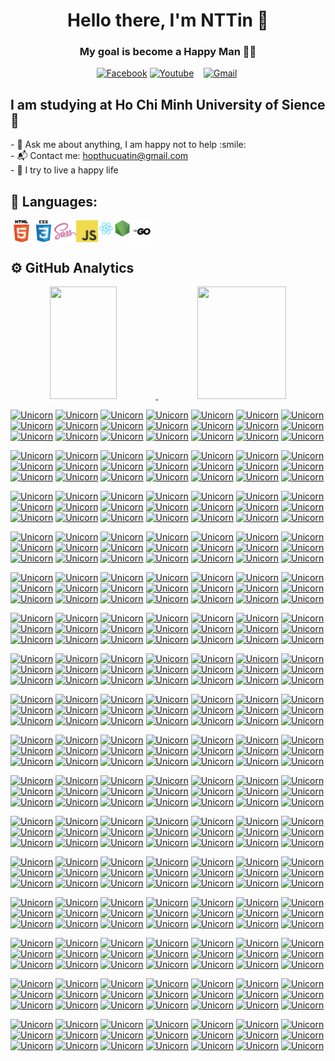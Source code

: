 
<p>
  <h1 align="center">Hello there, I'm NTTin 👋</h1>
</p>

  <h3 align="center">My goal is become a <b>Happy Man 🙋🏻</b></h3>

<p align="center">
  <a href="https://www.facebook.com/npmrunstart/"><img style="height:55px;"  src="https://www.transparentpng.com/thumb/facebook-logo-png/background-facebook-logo-5.png" alt="Facebook" /></a>
    <a href="https://www.youtube.com/channel/UCFFhvsGCSiTFLDLwYQMgTdw"><img style="height:50px;" src="https://www.pngrepo.com/png/13671/512/youtube.png" alt="Youtube"/></a>&nbsp;&nbsp;&nbsp;
  <a href="mailto:hopthucuatin@gmail.com"><img style="height:45px;" src="https://1ty.vn/datafiles/3/2019-12-23/Cach-chen-link-vao-hinh-anh-tren-Gmail.jpg" alt="Gmail"/></a>&nbsp;
</p>


<h2> I am studying at Ho Chi Minh University of Sience 🏫 </h2>
- 💬 Ask me about anything, I am happy not to help :smile: <br>
- 📬 Contact me: <a href='hopthucuatin@gmail.com'>hopthucuatin@gmail.com</a>  <br>
- 🧗 I try to live a happy life

<h2> 🧰 Languages: </h2>

<img align="left" alt="HTML5" width="35px" src="https://raw.githubusercontent.com/github/explore/80688e429a7d4ef2fca1e82350fe8e3517d3494d/topics/html/html.png" />
<img align="left" alt="CSS3" width="35px" src="https://raw.githubusercontent.com/github/explore/80688e429a7d4ef2fca1e82350fe8e3517d3494d/topics/css/css.png" />
<img align="left" alt="Sass" width="35px" src="https://raw.githubusercontent.com/github/explore/80688e429a7d4ef2fca1e82350fe8e3517d3494d/topics/sass/sass.png" />
<img align="left" alt="JavaScript" width="35px" src="https://raw.githubusercontent.com/github/explore/80688e429a7d4ef2fca1e82350fe8e3517d3494d/topics/javascript/javascript.png" />
<img align="left" alt="React" width="26px" src="https://raw.githubusercontent.com/github/explore/80688e429a7d4ef2fca1e82350fe8e3517d3494d/topics/react/react.png" />
<img align="left" alt="Node.js" width="26px" src="https://raw.githubusercontent.com/github/explore/80688e429a7d4ef2fca1e82350fe8e3517d3494d/topics/nodejs/nodejs.png" />
<img align="left" alt="Go" width="35px" src="https://raw.githubusercontent.com/github/explore/80688e429a7d4ef2fca1e82350fe8e3517d3494d/topics/go/go.png" />
<br>
<br>

<h2> ⚙️ GitHub Analytics </h2>

<p align="center">
<a href="https://github.com/tinplayscode">
  <img width="46%" height="180em" src="https://github-readme-stats-eight-theta.vercel.app/api?username=tinplayscode&show_icons=true&theme=vue-dark&include_all_commits=true&count_private=true" />
  <img width="53%" height="180em" src="https://github-readme-stats-eight-theta.vercel.app/api/top-langs/?username=tinplayscode&layout=compact&exclude_lang=java+r&theme=vue-dark" />
</a>
</p>

  
  [![Unicorn](https://ucarecdn.com/5f069a00-9290-4e2c-b7e3-51f6be3efe3e/510826.gif)](https://fb.com/npmrunstart)
  [![Unicorn](https://ucarecdn.com/5f069a00-9290-4e2c-b7e3-51f6be3efe3e/510826.gif)](https://fb.com/npmrunstart)
  [![Unicorn](https://ucarecdn.com/5f069a00-9290-4e2c-b7e3-51f6be3efe3e/510826.gif)](https://fb.com/npmrunstart)
  [![Unicorn](https://ucarecdn.com/5f069a00-9290-4e2c-b7e3-51f6be3efe3e/510826.gif)](https://fb.com/npmrunstart)
  [![Unicorn](https://ucarecdn.com/5f069a00-9290-4e2c-b7e3-51f6be3efe3e/510826.gif)](https://fb.com/npmrunstart)
  [![Unicorn](https://ucarecdn.com/5f069a00-9290-4e2c-b7e3-51f6be3efe3e/510826.gif)](https://fb.com/npmrunstart)
  [![Unicorn](https://ucarecdn.com/5f069a00-9290-4e2c-b7e3-51f6be3efe3e/510826.gif)](https://fb.com/npmrunstart)
  [![Unicorn](https://ucarecdn.com/5f069a00-9290-4e2c-b7e3-51f6be3efe3e/510826.gif)](https://fb.com/npmrunstart)
  [![Unicorn](https://ucarecdn.com/5f069a00-9290-4e2c-b7e3-51f6be3efe3e/510826.gif)](https://fb.com/npmrunstart)
  [![Unicorn](https://ucarecdn.com/5f069a00-9290-4e2c-b7e3-51f6be3efe3e/510826.gif)](https://fb.com/npmrunstart)
  [![Unicorn](https://ucarecdn.com/5f069a00-9290-4e2c-b7e3-51f6be3efe3e/510826.gif)](https://fb.com/npmrunstart)
  [![Unicorn](https://ucarecdn.com/5f069a00-9290-4e2c-b7e3-51f6be3efe3e/510826.gif)](https://fb.com/npmrunstart)
  [![Unicorn](https://ucarecdn.com/5f069a00-9290-4e2c-b7e3-51f6be3efe3e/510826.gif)](https://fb.com/npmrunstart)
  [![Unicorn](https://ucarecdn.com/5f069a00-9290-4e2c-b7e3-51f6be3efe3e/510826.gif)](https://fb.com/npmrunstart)
  [![Unicorn](https://ucarecdn.com/5f069a00-9290-4e2c-b7e3-51f6be3efe3e/510826.gif)](https://fb.com/npmrunstart)
  [![Unicorn](https://ucarecdn.com/5f069a00-9290-4e2c-b7e3-51f6be3efe3e/510826.gif)](https://fb.com/npmrunstart)
  [![Unicorn](https://ucarecdn.com/5f069a00-9290-4e2c-b7e3-51f6be3efe3e/510826.gif)](https://fb.com/npmrunstart)
  [![Unicorn](https://ucarecdn.com/5f069a00-9290-4e2c-b7e3-51f6be3efe3e/510826.gif)](https://fb.com/npmrunstart)
  [![Unicorn](https://ucarecdn.com/5f069a00-9290-4e2c-b7e3-51f6be3efe3e/510826.gif)](https://fb.com/npmrunstart)
  [![Unicorn](https://ucarecdn.com/5f069a00-9290-4e2c-b7e3-51f6be3efe3e/510826.gif)](https://fb.com/npmrunstart)
  [![Unicorn](https://ucarecdn.com/5f069a00-9290-4e2c-b7e3-51f6be3efe3e/510826.gif)](https://fb.com/npmrunstart)
 
  [![Unicorn](https://ucarecdn.com/5f069a00-9290-4e2c-b7e3-51f6be3efe3e/510826.gif)](https://fb.com/npmrunstart)
  [![Unicorn](https://ucarecdn.com/5f069a00-9290-4e2c-b7e3-51f6be3efe3e/510826.gif)](https://fb.com/npmrunstart)
  [![Unicorn](https://ucarecdn.com/5f069a00-9290-4e2c-b7e3-51f6be3efe3e/510826.gif)](https://fb.com/npmrunstart)
  [![Unicorn](https://ucarecdn.com/5f069a00-9290-4e2c-b7e3-51f6be3efe3e/510826.gif)](https://fb.com/npmrunstart)
  [![Unicorn](https://ucarecdn.com/5f069a00-9290-4e2c-b7e3-51f6be3efe3e/510826.gif)](https://fb.com/npmrunstart)
  [![Unicorn](https://ucarecdn.com/5f069a00-9290-4e2c-b7e3-51f6be3efe3e/510826.gif)](https://fb.com/npmrunstart)
  [![Unicorn](https://ucarecdn.com/5f069a00-9290-4e2c-b7e3-51f6be3efe3e/510826.gif)](https://fb.com/npmrunstart)
  [![Unicorn](https://ucarecdn.com/5f069a00-9290-4e2c-b7e3-51f6be3efe3e/510826.gif)](https://fb.com/npmrunstart)
  [![Unicorn](https://ucarecdn.com/5f069a00-9290-4e2c-b7e3-51f6be3efe3e/510826.gif)](https://fb.com/npmrunstart)
  [![Unicorn](https://ucarecdn.com/5f069a00-9290-4e2c-b7e3-51f6be3efe3e/510826.gif)](https://fb.com/npmrunstart)
  [![Unicorn](https://ucarecdn.com/5f069a00-9290-4e2c-b7e3-51f6be3efe3e/510826.gif)](https://fb.com/npmrunstart)
  [![Unicorn](https://ucarecdn.com/5f069a00-9290-4e2c-b7e3-51f6be3efe3e/510826.gif)](https://fb.com/npmrunstart)
  [![Unicorn](https://ucarecdn.com/5f069a00-9290-4e2c-b7e3-51f6be3efe3e/510826.gif)](https://fb.com/npmrunstart)
  [![Unicorn](https://ucarecdn.com/5f069a00-9290-4e2c-b7e3-51f6be3efe3e/510826.gif)](https://fb.com/npmrunstart)
  [![Unicorn](https://ucarecdn.com/5f069a00-9290-4e2c-b7e3-51f6be3efe3e/510826.gif)](https://fb.com/npmrunstart)
  [![Unicorn](https://ucarecdn.com/5f069a00-9290-4e2c-b7e3-51f6be3efe3e/510826.gif)](https://fb.com/npmrunstart)
  [![Unicorn](https://ucarecdn.com/5f069a00-9290-4e2c-b7e3-51f6be3efe3e/510826.gif)](https://fb.com/npmrunstart)
  [![Unicorn](https://ucarecdn.com/5f069a00-9290-4e2c-b7e3-51f6be3efe3e/510826.gif)](https://fb.com/npmrunstart)
  [![Unicorn](https://ucarecdn.com/5f069a00-9290-4e2c-b7e3-51f6be3efe3e/510826.gif)](https://fb.com/npmrunstart)
  [![Unicorn](https://ucarecdn.com/5f069a00-9290-4e2c-b7e3-51f6be3efe3e/510826.gif)](https://fb.com/npmrunstart)
  [![Unicorn](https://ucarecdn.com/5f069a00-9290-4e2c-b7e3-51f6be3efe3e/510826.gif)](https://fb.com/npmrunstart)
    
  [![Unicorn](https://ucarecdn.com/5f069a00-9290-4e2c-b7e3-51f6be3efe3e/510826.gif)](https://fb.com/npmrunstart)
  [![Unicorn](https://ucarecdn.com/5f069a00-9290-4e2c-b7e3-51f6be3efe3e/510826.gif)](https://fb.com/npmrunstart)
  [![Unicorn](https://ucarecdn.com/5f069a00-9290-4e2c-b7e3-51f6be3efe3e/510826.gif)](https://fb.com/npmrunstart)
  [![Unicorn](https://ucarecdn.com/5f069a00-9290-4e2c-b7e3-51f6be3efe3e/510826.gif)](https://fb.com/npmrunstart)
  [![Unicorn](https://ucarecdn.com/5f069a00-9290-4e2c-b7e3-51f6be3efe3e/510826.gif)](https://fb.com/npmrunstart)
  [![Unicorn](https://ucarecdn.com/5f069a00-9290-4e2c-b7e3-51f6be3efe3e/510826.gif)](https://fb.com/npmrunstart)
  [![Unicorn](https://ucarecdn.com/5f069a00-9290-4e2c-b7e3-51f6be3efe3e/510826.gif)](https://fb.com/npmrunstart)
  [![Unicorn](https://ucarecdn.com/5f069a00-9290-4e2c-b7e3-51f6be3efe3e/510826.gif)](https://fb.com/npmrunstart)
  [![Unicorn](https://ucarecdn.com/5f069a00-9290-4e2c-b7e3-51f6be3efe3e/510826.gif)](https://fb.com/npmrunstart)
  [![Unicorn](https://ucarecdn.com/5f069a00-9290-4e2c-b7e3-51f6be3efe3e/510826.gif)](https://fb.com/npmrunstart)
  [![Unicorn](https://ucarecdn.com/5f069a00-9290-4e2c-b7e3-51f6be3efe3e/510826.gif)](https://fb.com/npmrunstart)
  [![Unicorn](https://ucarecdn.com/5f069a00-9290-4e2c-b7e3-51f6be3efe3e/510826.gif)](https://fb.com/npmrunstart)
  [![Unicorn](https://ucarecdn.com/5f069a00-9290-4e2c-b7e3-51f6be3efe3e/510826.gif)](https://fb.com/npmrunstart)
  [![Unicorn](https://ucarecdn.com/5f069a00-9290-4e2c-b7e3-51f6be3efe3e/510826.gif)](https://fb.com/npmrunstart)
  [![Unicorn](https://ucarecdn.com/5f069a00-9290-4e2c-b7e3-51f6be3efe3e/510826.gif)](https://fb.com/npmrunstart)
  [![Unicorn](https://ucarecdn.com/5f069a00-9290-4e2c-b7e3-51f6be3efe3e/510826.gif)](https://fb.com/npmrunstart)
  [![Unicorn](https://ucarecdn.com/5f069a00-9290-4e2c-b7e3-51f6be3efe3e/510826.gif)](https://fb.com/npmrunstart)
  [![Unicorn](https://ucarecdn.com/5f069a00-9290-4e2c-b7e3-51f6be3efe3e/510826.gif)](https://fb.com/npmrunstart)
  [![Unicorn](https://ucarecdn.com/5f069a00-9290-4e2c-b7e3-51f6be3efe3e/510826.gif)](https://fb.com/npmrunstart)
  [![Unicorn](https://ucarecdn.com/5f069a00-9290-4e2c-b7e3-51f6be3efe3e/510826.gif)](https://fb.com/npmrunstart)
  [![Unicorn](https://ucarecdn.com/5f069a00-9290-4e2c-b7e3-51f6be3efe3e/510826.gif)](https://fb.com/npmrunstart)
    
  [![Unicorn](https://ucarecdn.com/5f069a00-9290-4e2c-b7e3-51f6be3efe3e/510826.gif)](https://fb.com/npmrunstart)
  [![Unicorn](https://ucarecdn.com/5f069a00-9290-4e2c-b7e3-51f6be3efe3e/510826.gif)](https://fb.com/npmrunstart)
  [![Unicorn](https://ucarecdn.com/5f069a00-9290-4e2c-b7e3-51f6be3efe3e/510826.gif)](https://fb.com/npmrunstart)
  [![Unicorn](https://ucarecdn.com/5f069a00-9290-4e2c-b7e3-51f6be3efe3e/510826.gif)](https://fb.com/npmrunstart)
  [![Unicorn](https://ucarecdn.com/5f069a00-9290-4e2c-b7e3-51f6be3efe3e/510826.gif)](https://fb.com/npmrunstart)
  [![Unicorn](https://ucarecdn.com/5f069a00-9290-4e2c-b7e3-51f6be3efe3e/510826.gif)](https://fb.com/npmrunstart)
  [![Unicorn](https://ucarecdn.com/5f069a00-9290-4e2c-b7e3-51f6be3efe3e/510826.gif)](https://fb.com/npmrunstart)
  [![Unicorn](https://ucarecdn.com/5f069a00-9290-4e2c-b7e3-51f6be3efe3e/510826.gif)](https://fb.com/npmrunstart)
  [![Unicorn](https://ucarecdn.com/5f069a00-9290-4e2c-b7e3-51f6be3efe3e/510826.gif)](https://fb.com/npmrunstart)
  [![Unicorn](https://ucarecdn.com/5f069a00-9290-4e2c-b7e3-51f6be3efe3e/510826.gif)](https://fb.com/npmrunstart)
  [![Unicorn](https://ucarecdn.com/5f069a00-9290-4e2c-b7e3-51f6be3efe3e/510826.gif)](https://fb.com/npmrunstart)
  [![Unicorn](https://ucarecdn.com/5f069a00-9290-4e2c-b7e3-51f6be3efe3e/510826.gif)](https://fb.com/npmrunstart)
  [![Unicorn](https://ucarecdn.com/5f069a00-9290-4e2c-b7e3-51f6be3efe3e/510826.gif)](https://fb.com/npmrunstart)
  [![Unicorn](https://ucarecdn.com/5f069a00-9290-4e2c-b7e3-51f6be3efe3e/510826.gif)](https://fb.com/npmrunstart)
  [![Unicorn](https://ucarecdn.com/5f069a00-9290-4e2c-b7e3-51f6be3efe3e/510826.gif)](https://fb.com/npmrunstart)
  [![Unicorn](https://ucarecdn.com/5f069a00-9290-4e2c-b7e3-51f6be3efe3e/510826.gif)](https://fb.com/npmrunstart)
  [![Unicorn](https://ucarecdn.com/5f069a00-9290-4e2c-b7e3-51f6be3efe3e/510826.gif)](https://fb.com/npmrunstart)
  [![Unicorn](https://ucarecdn.com/5f069a00-9290-4e2c-b7e3-51f6be3efe3e/510826.gif)](https://fb.com/npmrunstart)
  [![Unicorn](https://ucarecdn.com/5f069a00-9290-4e2c-b7e3-51f6be3efe3e/510826.gif)](https://fb.com/npmrunstart)
  [![Unicorn](https://ucarecdn.com/5f069a00-9290-4e2c-b7e3-51f6be3efe3e/510826.gif)](https://fb.com/npmrunstart)
  [![Unicorn](https://ucarecdn.com/5f069a00-9290-4e2c-b7e3-51f6be3efe3e/510826.gif)](https://fb.com/npmrunstart)
    
  [![Unicorn](https://ucarecdn.com/5f069a00-9290-4e2c-b7e3-51f6be3efe3e/510826.gif)](https://fb.com/npmrunstart)
  [![Unicorn](https://ucarecdn.com/5f069a00-9290-4e2c-b7e3-51f6be3efe3e/510826.gif)](https://fb.com/npmrunstart)
  [![Unicorn](https://ucarecdn.com/5f069a00-9290-4e2c-b7e3-51f6be3efe3e/510826.gif)](https://fb.com/npmrunstart)
  [![Unicorn](https://ucarecdn.com/5f069a00-9290-4e2c-b7e3-51f6be3efe3e/510826.gif)](https://fb.com/npmrunstart)
  [![Unicorn](https://ucarecdn.com/5f069a00-9290-4e2c-b7e3-51f6be3efe3e/510826.gif)](https://fb.com/npmrunstart)
  [![Unicorn](https://ucarecdn.com/5f069a00-9290-4e2c-b7e3-51f6be3efe3e/510826.gif)](https://fb.com/npmrunstart)
  [![Unicorn](https://ucarecdn.com/5f069a00-9290-4e2c-b7e3-51f6be3efe3e/510826.gif)](https://fb.com/npmrunstart)
  [![Unicorn](https://ucarecdn.com/5f069a00-9290-4e2c-b7e3-51f6be3efe3e/510826.gif)](https://fb.com/npmrunstart)
  [![Unicorn](https://ucarecdn.com/5f069a00-9290-4e2c-b7e3-51f6be3efe3e/510826.gif)](https://fb.com/npmrunstart)
  [![Unicorn](https://ucarecdn.com/5f069a00-9290-4e2c-b7e3-51f6be3efe3e/510826.gif)](https://fb.com/npmrunstart)
  [![Unicorn](https://ucarecdn.com/5f069a00-9290-4e2c-b7e3-51f6be3efe3e/510826.gif)](https://fb.com/npmrunstart)
  [![Unicorn](https://ucarecdn.com/5f069a00-9290-4e2c-b7e3-51f6be3efe3e/510826.gif)](https://fb.com/npmrunstart)
  [![Unicorn](https://ucarecdn.com/5f069a00-9290-4e2c-b7e3-51f6be3efe3e/510826.gif)](https://fb.com/npmrunstart)
  [![Unicorn](https://ucarecdn.com/5f069a00-9290-4e2c-b7e3-51f6be3efe3e/510826.gif)](https://fb.com/npmrunstart)
  [![Unicorn](https://ucarecdn.com/5f069a00-9290-4e2c-b7e3-51f6be3efe3e/510826.gif)](https://fb.com/npmrunstart)
  [![Unicorn](https://ucarecdn.com/5f069a00-9290-4e2c-b7e3-51f6be3efe3e/510826.gif)](https://fb.com/npmrunstart)
  [![Unicorn](https://ucarecdn.com/5f069a00-9290-4e2c-b7e3-51f6be3efe3e/510826.gif)](https://fb.com/npmrunstart)
  [![Unicorn](https://ucarecdn.com/5f069a00-9290-4e2c-b7e3-51f6be3efe3e/510826.gif)](https://fb.com/npmrunstart)
  [![Unicorn](https://ucarecdn.com/5f069a00-9290-4e2c-b7e3-51f6be3efe3e/510826.gif)](https://fb.com/npmrunstart)
  [![Unicorn](https://ucarecdn.com/5f069a00-9290-4e2c-b7e3-51f6be3efe3e/510826.gif)](https://fb.com/npmrunstart)
  [![Unicorn](https://ucarecdn.com/5f069a00-9290-4e2c-b7e3-51f6be3efe3e/510826.gif)](https://fb.com/npmrunstart)
 
  [![Unicorn](https://ucarecdn.com/5f069a00-9290-4e2c-b7e3-51f6be3efe3e/510826.gif)](https://fb.com/npmrunstart)
  [![Unicorn](https://ucarecdn.com/5f069a00-9290-4e2c-b7e3-51f6be3efe3e/510826.gif)](https://fb.com/npmrunstart)
  [![Unicorn](https://ucarecdn.com/5f069a00-9290-4e2c-b7e3-51f6be3efe3e/510826.gif)](https://fb.com/npmrunstart)
  [![Unicorn](https://ucarecdn.com/5f069a00-9290-4e2c-b7e3-51f6be3efe3e/510826.gif)](https://fb.com/npmrunstart)
  [![Unicorn](https://ucarecdn.com/5f069a00-9290-4e2c-b7e3-51f6be3efe3e/510826.gif)](https://fb.com/npmrunstart)
  [![Unicorn](https://ucarecdn.com/5f069a00-9290-4e2c-b7e3-51f6be3efe3e/510826.gif)](https://fb.com/npmrunstart)
  [![Unicorn](https://ucarecdn.com/5f069a00-9290-4e2c-b7e3-51f6be3efe3e/510826.gif)](https://fb.com/npmrunstart)
  [![Unicorn](https://ucarecdn.com/5f069a00-9290-4e2c-b7e3-51f6be3efe3e/510826.gif)](https://fb.com/npmrunstart)
  [![Unicorn](https://ucarecdn.com/5f069a00-9290-4e2c-b7e3-51f6be3efe3e/510826.gif)](https://fb.com/npmrunstart)
  [![Unicorn](https://ucarecdn.com/5f069a00-9290-4e2c-b7e3-51f6be3efe3e/510826.gif)](https://fb.com/npmrunstart)
  [![Unicorn](https://ucarecdn.com/5f069a00-9290-4e2c-b7e3-51f6be3efe3e/510826.gif)](https://fb.com/npmrunstart)
  [![Unicorn](https://ucarecdn.com/5f069a00-9290-4e2c-b7e3-51f6be3efe3e/510826.gif)](https://fb.com/npmrunstart)
  [![Unicorn](https://ucarecdn.com/5f069a00-9290-4e2c-b7e3-51f6be3efe3e/510826.gif)](https://fb.com/npmrunstart)
  [![Unicorn](https://ucarecdn.com/5f069a00-9290-4e2c-b7e3-51f6be3efe3e/510826.gif)](https://fb.com/npmrunstart)
  [![Unicorn](https://ucarecdn.com/5f069a00-9290-4e2c-b7e3-51f6be3efe3e/510826.gif)](https://fb.com/npmrunstart)
  [![Unicorn](https://ucarecdn.com/5f069a00-9290-4e2c-b7e3-51f6be3efe3e/510826.gif)](https://fb.com/npmrunstart)
  [![Unicorn](https://ucarecdn.com/5f069a00-9290-4e2c-b7e3-51f6be3efe3e/510826.gif)](https://fb.com/npmrunstart)
  [![Unicorn](https://ucarecdn.com/5f069a00-9290-4e2c-b7e3-51f6be3efe3e/510826.gif)](https://fb.com/npmrunstart)
  [![Unicorn](https://ucarecdn.com/5f069a00-9290-4e2c-b7e3-51f6be3efe3e/510826.gif)](https://fb.com/npmrunstart)
  [![Unicorn](https://ucarecdn.com/5f069a00-9290-4e2c-b7e3-51f6be3efe3e/510826.gif)](https://fb.com/npmrunstart)
  [![Unicorn](https://ucarecdn.com/5f069a00-9290-4e2c-b7e3-51f6be3efe3e/510826.gif)](https://fb.com/npmrunstart)
    
  [![Unicorn](https://ucarecdn.com/5f069a00-9290-4e2c-b7e3-51f6be3efe3e/510826.gif)](https://fb.com/npmrunstart)
  [![Unicorn](https://ucarecdn.com/5f069a00-9290-4e2c-b7e3-51f6be3efe3e/510826.gif)](https://fb.com/npmrunstart)
  [![Unicorn](https://ucarecdn.com/5f069a00-9290-4e2c-b7e3-51f6be3efe3e/510826.gif)](https://fb.com/npmrunstart)
  [![Unicorn](https://ucarecdn.com/5f069a00-9290-4e2c-b7e3-51f6be3efe3e/510826.gif)](https://fb.com/npmrunstart)
  [![Unicorn](https://ucarecdn.com/5f069a00-9290-4e2c-b7e3-51f6be3efe3e/510826.gif)](https://fb.com/npmrunstart)
  [![Unicorn](https://ucarecdn.com/5f069a00-9290-4e2c-b7e3-51f6be3efe3e/510826.gif)](https://fb.com/npmrunstart)
  [![Unicorn](https://ucarecdn.com/5f069a00-9290-4e2c-b7e3-51f6be3efe3e/510826.gif)](https://fb.com/npmrunstart)
  [![Unicorn](https://ucarecdn.com/5f069a00-9290-4e2c-b7e3-51f6be3efe3e/510826.gif)](https://fb.com/npmrunstart)
  [![Unicorn](https://ucarecdn.com/5f069a00-9290-4e2c-b7e3-51f6be3efe3e/510826.gif)](https://fb.com/npmrunstart)
  [![Unicorn](https://ucarecdn.com/5f069a00-9290-4e2c-b7e3-51f6be3efe3e/510826.gif)](https://fb.com/npmrunstart)
  [![Unicorn](https://ucarecdn.com/5f069a00-9290-4e2c-b7e3-51f6be3efe3e/510826.gif)](https://fb.com/npmrunstart)
  [![Unicorn](https://ucarecdn.com/5f069a00-9290-4e2c-b7e3-51f6be3efe3e/510826.gif)](https://fb.com/npmrunstart)
  [![Unicorn](https://ucarecdn.com/5f069a00-9290-4e2c-b7e3-51f6be3efe3e/510826.gif)](https://fb.com/npmrunstart)
  [![Unicorn](https://ucarecdn.com/5f069a00-9290-4e2c-b7e3-51f6be3efe3e/510826.gif)](https://fb.com/npmrunstart)
  [![Unicorn](https://ucarecdn.com/5f069a00-9290-4e2c-b7e3-51f6be3efe3e/510826.gif)](https://fb.com/npmrunstart)
  [![Unicorn](https://ucarecdn.com/5f069a00-9290-4e2c-b7e3-51f6be3efe3e/510826.gif)](https://fb.com/npmrunstart)
  [![Unicorn](https://ucarecdn.com/5f069a00-9290-4e2c-b7e3-51f6be3efe3e/510826.gif)](https://fb.com/npmrunstart)
  [![Unicorn](https://ucarecdn.com/5f069a00-9290-4e2c-b7e3-51f6be3efe3e/510826.gif)](https://fb.com/npmrunstart)
  [![Unicorn](https://ucarecdn.com/5f069a00-9290-4e2c-b7e3-51f6be3efe3e/510826.gif)](https://fb.com/npmrunstart)
  [![Unicorn](https://ucarecdn.com/5f069a00-9290-4e2c-b7e3-51f6be3efe3e/510826.gif)](https://fb.com/npmrunstart)
  [![Unicorn](https://ucarecdn.com/5f069a00-9290-4e2c-b7e3-51f6be3efe3e/510826.gif)](https://fb.com/npmrunstart)
    
  [![Unicorn](https://ucarecdn.com/5f069a00-9290-4e2c-b7e3-51f6be3efe3e/510826.gif)](https://fb.com/npmrunstart)
  [![Unicorn](https://ucarecdn.com/5f069a00-9290-4e2c-b7e3-51f6be3efe3e/510826.gif)](https://fb.com/npmrunstart)
  [![Unicorn](https://ucarecdn.com/5f069a00-9290-4e2c-b7e3-51f6be3efe3e/510826.gif)](https://fb.com/npmrunstart)
  [![Unicorn](https://ucarecdn.com/5f069a00-9290-4e2c-b7e3-51f6be3efe3e/510826.gif)](https://fb.com/npmrunstart)
  [![Unicorn](https://ucarecdn.com/5f069a00-9290-4e2c-b7e3-51f6be3efe3e/510826.gif)](https://fb.com/npmrunstart)
  [![Unicorn](https://ucarecdn.com/5f069a00-9290-4e2c-b7e3-51f6be3efe3e/510826.gif)](https://fb.com/npmrunstart)
  [![Unicorn](https://ucarecdn.com/5f069a00-9290-4e2c-b7e3-51f6be3efe3e/510826.gif)](https://fb.com/npmrunstart)
  [![Unicorn](https://ucarecdn.com/5f069a00-9290-4e2c-b7e3-51f6be3efe3e/510826.gif)](https://fb.com/npmrunstart)
  [![Unicorn](https://ucarecdn.com/5f069a00-9290-4e2c-b7e3-51f6be3efe3e/510826.gif)](https://fb.com/npmrunstart)
  [![Unicorn](https://ucarecdn.com/5f069a00-9290-4e2c-b7e3-51f6be3efe3e/510826.gif)](https://fb.com/npmrunstart)
  [![Unicorn](https://ucarecdn.com/5f069a00-9290-4e2c-b7e3-51f6be3efe3e/510826.gif)](https://fb.com/npmrunstart)
  [![Unicorn](https://ucarecdn.com/5f069a00-9290-4e2c-b7e3-51f6be3efe3e/510826.gif)](https://fb.com/npmrunstart)
  [![Unicorn](https://ucarecdn.com/5f069a00-9290-4e2c-b7e3-51f6be3efe3e/510826.gif)](https://fb.com/npmrunstart)
  [![Unicorn](https://ucarecdn.com/5f069a00-9290-4e2c-b7e3-51f6be3efe3e/510826.gif)](https://fb.com/npmrunstart)
  [![Unicorn](https://ucarecdn.com/5f069a00-9290-4e2c-b7e3-51f6be3efe3e/510826.gif)](https://fb.com/npmrunstart)
  [![Unicorn](https://ucarecdn.com/5f069a00-9290-4e2c-b7e3-51f6be3efe3e/510826.gif)](https://fb.com/npmrunstart)
  [![Unicorn](https://ucarecdn.com/5f069a00-9290-4e2c-b7e3-51f6be3efe3e/510826.gif)](https://fb.com/npmrunstart)
  [![Unicorn](https://ucarecdn.com/5f069a00-9290-4e2c-b7e3-51f6be3efe3e/510826.gif)](https://fb.com/npmrunstart)
  [![Unicorn](https://ucarecdn.com/5f069a00-9290-4e2c-b7e3-51f6be3efe3e/510826.gif)](https://fb.com/npmrunstart)
  [![Unicorn](https://ucarecdn.com/5f069a00-9290-4e2c-b7e3-51f6be3efe3e/510826.gif)](https://fb.com/npmrunstart)
  [![Unicorn](https://ucarecdn.com/5f069a00-9290-4e2c-b7e3-51f6be3efe3e/510826.gif)](https://fb.com/npmrunstart)
    
  [![Unicorn](https://ucarecdn.com/5f069a00-9290-4e2c-b7e3-51f6be3efe3e/510826.gif)](https://fb.com/npmrunstart)
  [![Unicorn](https://ucarecdn.com/5f069a00-9290-4e2c-b7e3-51f6be3efe3e/510826.gif)](https://fb.com/npmrunstart)
  [![Unicorn](https://ucarecdn.com/5f069a00-9290-4e2c-b7e3-51f6be3efe3e/510826.gif)](https://fb.com/npmrunstart)
  [![Unicorn](https://ucarecdn.com/5f069a00-9290-4e2c-b7e3-51f6be3efe3e/510826.gif)](https://fb.com/npmrunstart)
  [![Unicorn](https://ucarecdn.com/5f069a00-9290-4e2c-b7e3-51f6be3efe3e/510826.gif)](https://fb.com/npmrunstart)
  [![Unicorn](https://ucarecdn.com/5f069a00-9290-4e2c-b7e3-51f6be3efe3e/510826.gif)](https://fb.com/npmrunstart)
  [![Unicorn](https://ucarecdn.com/5f069a00-9290-4e2c-b7e3-51f6be3efe3e/510826.gif)](https://fb.com/npmrunstart)
  [![Unicorn](https://ucarecdn.com/5f069a00-9290-4e2c-b7e3-51f6be3efe3e/510826.gif)](https://fb.com/npmrunstart)
  [![Unicorn](https://ucarecdn.com/5f069a00-9290-4e2c-b7e3-51f6be3efe3e/510826.gif)](https://fb.com/npmrunstart)
  [![Unicorn](https://ucarecdn.com/5f069a00-9290-4e2c-b7e3-51f6be3efe3e/510826.gif)](https://fb.com/npmrunstart)
  [![Unicorn](https://ucarecdn.com/5f069a00-9290-4e2c-b7e3-51f6be3efe3e/510826.gif)](https://fb.com/npmrunstart)
  [![Unicorn](https://ucarecdn.com/5f069a00-9290-4e2c-b7e3-51f6be3efe3e/510826.gif)](https://fb.com/npmrunstart)
  [![Unicorn](https://ucarecdn.com/5f069a00-9290-4e2c-b7e3-51f6be3efe3e/510826.gif)](https://fb.com/npmrunstart)
  [![Unicorn](https://ucarecdn.com/5f069a00-9290-4e2c-b7e3-51f6be3efe3e/510826.gif)](https://fb.com/npmrunstart)
  [![Unicorn](https://ucarecdn.com/5f069a00-9290-4e2c-b7e3-51f6be3efe3e/510826.gif)](https://fb.com/npmrunstart)
  [![Unicorn](https://ucarecdn.com/5f069a00-9290-4e2c-b7e3-51f6be3efe3e/510826.gif)](https://fb.com/npmrunstart)
  [![Unicorn](https://ucarecdn.com/5f069a00-9290-4e2c-b7e3-51f6be3efe3e/510826.gif)](https://fb.com/npmrunstart)
  [![Unicorn](https://ucarecdn.com/5f069a00-9290-4e2c-b7e3-51f6be3efe3e/510826.gif)](https://fb.com/npmrunstart)
  [![Unicorn](https://ucarecdn.com/5f069a00-9290-4e2c-b7e3-51f6be3efe3e/510826.gif)](https://fb.com/npmrunstart)
  [![Unicorn](https://ucarecdn.com/5f069a00-9290-4e2c-b7e3-51f6be3efe3e/510826.gif)](https://fb.com/npmrunstart)
  [![Unicorn](https://ucarecdn.com/5f069a00-9290-4e2c-b7e3-51f6be3efe3e/510826.gif)](https://fb.com/npmrunstart)
 
  [![Unicorn](https://ucarecdn.com/5f069a00-9290-4e2c-b7e3-51f6be3efe3e/510826.gif)](https://fb.com/npmrunstart)
  [![Unicorn](https://ucarecdn.com/5f069a00-9290-4e2c-b7e3-51f6be3efe3e/510826.gif)](https://fb.com/npmrunstart)
  [![Unicorn](https://ucarecdn.com/5f069a00-9290-4e2c-b7e3-51f6be3efe3e/510826.gif)](https://fb.com/npmrunstart)
  [![Unicorn](https://ucarecdn.com/5f069a00-9290-4e2c-b7e3-51f6be3efe3e/510826.gif)](https://fb.com/npmrunstart)
  [![Unicorn](https://ucarecdn.com/5f069a00-9290-4e2c-b7e3-51f6be3efe3e/510826.gif)](https://fb.com/npmrunstart)
  [![Unicorn](https://ucarecdn.com/5f069a00-9290-4e2c-b7e3-51f6be3efe3e/510826.gif)](https://fb.com/npmrunstart)
  [![Unicorn](https://ucarecdn.com/5f069a00-9290-4e2c-b7e3-51f6be3efe3e/510826.gif)](https://fb.com/npmrunstart)
  [![Unicorn](https://ucarecdn.com/5f069a00-9290-4e2c-b7e3-51f6be3efe3e/510826.gif)](https://fb.com/npmrunstart)
  [![Unicorn](https://ucarecdn.com/5f069a00-9290-4e2c-b7e3-51f6be3efe3e/510826.gif)](https://fb.com/npmrunstart)
  [![Unicorn](https://ucarecdn.com/5f069a00-9290-4e2c-b7e3-51f6be3efe3e/510826.gif)](https://fb.com/npmrunstart)
  [![Unicorn](https://ucarecdn.com/5f069a00-9290-4e2c-b7e3-51f6be3efe3e/510826.gif)](https://fb.com/npmrunstart)
  [![Unicorn](https://ucarecdn.com/5f069a00-9290-4e2c-b7e3-51f6be3efe3e/510826.gif)](https://fb.com/npmrunstart)
  [![Unicorn](https://ucarecdn.com/5f069a00-9290-4e2c-b7e3-51f6be3efe3e/510826.gif)](https://fb.com/npmrunstart)
  [![Unicorn](https://ucarecdn.com/5f069a00-9290-4e2c-b7e3-51f6be3efe3e/510826.gif)](https://fb.com/npmrunstart)
  [![Unicorn](https://ucarecdn.com/5f069a00-9290-4e2c-b7e3-51f6be3efe3e/510826.gif)](https://fb.com/npmrunstart)
  [![Unicorn](https://ucarecdn.com/5f069a00-9290-4e2c-b7e3-51f6be3efe3e/510826.gif)](https://fb.com/npmrunstart)
  [![Unicorn](https://ucarecdn.com/5f069a00-9290-4e2c-b7e3-51f6be3efe3e/510826.gif)](https://fb.com/npmrunstart)
  [![Unicorn](https://ucarecdn.com/5f069a00-9290-4e2c-b7e3-51f6be3efe3e/510826.gif)](https://fb.com/npmrunstart)
  [![Unicorn](https://ucarecdn.com/5f069a00-9290-4e2c-b7e3-51f6be3efe3e/510826.gif)](https://fb.com/npmrunstart)
  [![Unicorn](https://ucarecdn.com/5f069a00-9290-4e2c-b7e3-51f6be3efe3e/510826.gif)](https://fb.com/npmrunstart)
  [![Unicorn](https://ucarecdn.com/5f069a00-9290-4e2c-b7e3-51f6be3efe3e/510826.gif)](https://fb.com/npmrunstart)
    
  [![Unicorn](https://ucarecdn.com/5f069a00-9290-4e2c-b7e3-51f6be3efe3e/510826.gif)](https://fb.com/npmrunstart)
  [![Unicorn](https://ucarecdn.com/5f069a00-9290-4e2c-b7e3-51f6be3efe3e/510826.gif)](https://fb.com/npmrunstart)
  [![Unicorn](https://ucarecdn.com/5f069a00-9290-4e2c-b7e3-51f6be3efe3e/510826.gif)](https://fb.com/npmrunstart)
  [![Unicorn](https://ucarecdn.com/5f069a00-9290-4e2c-b7e3-51f6be3efe3e/510826.gif)](https://fb.com/npmrunstart)
  [![Unicorn](https://ucarecdn.com/5f069a00-9290-4e2c-b7e3-51f6be3efe3e/510826.gif)](https://fb.com/npmrunstart)
  [![Unicorn](https://ucarecdn.com/5f069a00-9290-4e2c-b7e3-51f6be3efe3e/510826.gif)](https://fb.com/npmrunstart)
  [![Unicorn](https://ucarecdn.com/5f069a00-9290-4e2c-b7e3-51f6be3efe3e/510826.gif)](https://fb.com/npmrunstart)
  [![Unicorn](https://ucarecdn.com/5f069a00-9290-4e2c-b7e3-51f6be3efe3e/510826.gif)](https://fb.com/npmrunstart)
  [![Unicorn](https://ucarecdn.com/5f069a00-9290-4e2c-b7e3-51f6be3efe3e/510826.gif)](https://fb.com/npmrunstart)
  [![Unicorn](https://ucarecdn.com/5f069a00-9290-4e2c-b7e3-51f6be3efe3e/510826.gif)](https://fb.com/npmrunstart)
  [![Unicorn](https://ucarecdn.com/5f069a00-9290-4e2c-b7e3-51f6be3efe3e/510826.gif)](https://fb.com/npmrunstart)
  [![Unicorn](https://ucarecdn.com/5f069a00-9290-4e2c-b7e3-51f6be3efe3e/510826.gif)](https://fb.com/npmrunstart)
  [![Unicorn](https://ucarecdn.com/5f069a00-9290-4e2c-b7e3-51f6be3efe3e/510826.gif)](https://fb.com/npmrunstart)
  [![Unicorn](https://ucarecdn.com/5f069a00-9290-4e2c-b7e3-51f6be3efe3e/510826.gif)](https://fb.com/npmrunstart)
  [![Unicorn](https://ucarecdn.com/5f069a00-9290-4e2c-b7e3-51f6be3efe3e/510826.gif)](https://fb.com/npmrunstart)
  [![Unicorn](https://ucarecdn.com/5f069a00-9290-4e2c-b7e3-51f6be3efe3e/510826.gif)](https://fb.com/npmrunstart)
  [![Unicorn](https://ucarecdn.com/5f069a00-9290-4e2c-b7e3-51f6be3efe3e/510826.gif)](https://fb.com/npmrunstart)
  [![Unicorn](https://ucarecdn.com/5f069a00-9290-4e2c-b7e3-51f6be3efe3e/510826.gif)](https://fb.com/npmrunstart)
  [![Unicorn](https://ucarecdn.com/5f069a00-9290-4e2c-b7e3-51f6be3efe3e/510826.gif)](https://fb.com/npmrunstart)
  [![Unicorn](https://ucarecdn.com/5f069a00-9290-4e2c-b7e3-51f6be3efe3e/510826.gif)](https://fb.com/npmrunstart)
  [![Unicorn](https://ucarecdn.com/5f069a00-9290-4e2c-b7e3-51f6be3efe3e/510826.gif)](https://fb.com/npmrunstart)
    
  [![Unicorn](https://ucarecdn.com/5f069a00-9290-4e2c-b7e3-51f6be3efe3e/510826.gif)](https://fb.com/npmrunstart)
  [![Unicorn](https://ucarecdn.com/5f069a00-9290-4e2c-b7e3-51f6be3efe3e/510826.gif)](https://fb.com/npmrunstart)
  [![Unicorn](https://ucarecdn.com/5f069a00-9290-4e2c-b7e3-51f6be3efe3e/510826.gif)](https://fb.com/npmrunstart)
  [![Unicorn](https://ucarecdn.com/5f069a00-9290-4e2c-b7e3-51f6be3efe3e/510826.gif)](https://fb.com/npmrunstart)
  [![Unicorn](https://ucarecdn.com/5f069a00-9290-4e2c-b7e3-51f6be3efe3e/510826.gif)](https://fb.com/npmrunstart)
  [![Unicorn](https://ucarecdn.com/5f069a00-9290-4e2c-b7e3-51f6be3efe3e/510826.gif)](https://fb.com/npmrunstart)
  [![Unicorn](https://ucarecdn.com/5f069a00-9290-4e2c-b7e3-51f6be3efe3e/510826.gif)](https://fb.com/npmrunstart)
  [![Unicorn](https://ucarecdn.com/5f069a00-9290-4e2c-b7e3-51f6be3efe3e/510826.gif)](https://fb.com/npmrunstart)
  [![Unicorn](https://ucarecdn.com/5f069a00-9290-4e2c-b7e3-51f6be3efe3e/510826.gif)](https://fb.com/npmrunstart)
  [![Unicorn](https://ucarecdn.com/5f069a00-9290-4e2c-b7e3-51f6be3efe3e/510826.gif)](https://fb.com/npmrunstart)
  [![Unicorn](https://ucarecdn.com/5f069a00-9290-4e2c-b7e3-51f6be3efe3e/510826.gif)](https://fb.com/npmrunstart)
  [![Unicorn](https://ucarecdn.com/5f069a00-9290-4e2c-b7e3-51f6be3efe3e/510826.gif)](https://fb.com/npmrunstart)
  [![Unicorn](https://ucarecdn.com/5f069a00-9290-4e2c-b7e3-51f6be3efe3e/510826.gif)](https://fb.com/npmrunstart)
  [![Unicorn](https://ucarecdn.com/5f069a00-9290-4e2c-b7e3-51f6be3efe3e/510826.gif)](https://fb.com/npmrunstart)
  [![Unicorn](https://ucarecdn.com/5f069a00-9290-4e2c-b7e3-51f6be3efe3e/510826.gif)](https://fb.com/npmrunstart)
  [![Unicorn](https://ucarecdn.com/5f069a00-9290-4e2c-b7e3-51f6be3efe3e/510826.gif)](https://fb.com/npmrunstart)
  [![Unicorn](https://ucarecdn.com/5f069a00-9290-4e2c-b7e3-51f6be3efe3e/510826.gif)](https://fb.com/npmrunstart)
  [![Unicorn](https://ucarecdn.com/5f069a00-9290-4e2c-b7e3-51f6be3efe3e/510826.gif)](https://fb.com/npmrunstart)
  [![Unicorn](https://ucarecdn.com/5f069a00-9290-4e2c-b7e3-51f6be3efe3e/510826.gif)](https://fb.com/npmrunstart)
  [![Unicorn](https://ucarecdn.com/5f069a00-9290-4e2c-b7e3-51f6be3efe3e/510826.gif)](https://fb.com/npmrunstart)
  [![Unicorn](https://ucarecdn.com/5f069a00-9290-4e2c-b7e3-51f6be3efe3e/510826.gif)](https://fb.com/npmrunstart)
    
  [![Unicorn](https://ucarecdn.com/5f069a00-9290-4e2c-b7e3-51f6be3efe3e/510826.gif)](https://fb.com/npmrunstart)
  [![Unicorn](https://ucarecdn.com/5f069a00-9290-4e2c-b7e3-51f6be3efe3e/510826.gif)](https://fb.com/npmrunstart)
  [![Unicorn](https://ucarecdn.com/5f069a00-9290-4e2c-b7e3-51f6be3efe3e/510826.gif)](https://fb.com/npmrunstart)
  [![Unicorn](https://ucarecdn.com/5f069a00-9290-4e2c-b7e3-51f6be3efe3e/510826.gif)](https://fb.com/npmrunstart)
  [![Unicorn](https://ucarecdn.com/5f069a00-9290-4e2c-b7e3-51f6be3efe3e/510826.gif)](https://fb.com/npmrunstart)
  [![Unicorn](https://ucarecdn.com/5f069a00-9290-4e2c-b7e3-51f6be3efe3e/510826.gif)](https://fb.com/npmrunstart)
  [![Unicorn](https://ucarecdn.com/5f069a00-9290-4e2c-b7e3-51f6be3efe3e/510826.gif)](https://fb.com/npmrunstart)
  [![Unicorn](https://ucarecdn.com/5f069a00-9290-4e2c-b7e3-51f6be3efe3e/510826.gif)](https://fb.com/npmrunstart)
  [![Unicorn](https://ucarecdn.com/5f069a00-9290-4e2c-b7e3-51f6be3efe3e/510826.gif)](https://fb.com/npmrunstart)
  [![Unicorn](https://ucarecdn.com/5f069a00-9290-4e2c-b7e3-51f6be3efe3e/510826.gif)](https://fb.com/npmrunstart)
  [![Unicorn](https://ucarecdn.com/5f069a00-9290-4e2c-b7e3-51f6be3efe3e/510826.gif)](https://fb.com/npmrunstart)
  [![Unicorn](https://ucarecdn.com/5f069a00-9290-4e2c-b7e3-51f6be3efe3e/510826.gif)](https://fb.com/npmrunstart)
  [![Unicorn](https://ucarecdn.com/5f069a00-9290-4e2c-b7e3-51f6be3efe3e/510826.gif)](https://fb.com/npmrunstart)
  [![Unicorn](https://ucarecdn.com/5f069a00-9290-4e2c-b7e3-51f6be3efe3e/510826.gif)](https://fb.com/npmrunstart)
  [![Unicorn](https://ucarecdn.com/5f069a00-9290-4e2c-b7e3-51f6be3efe3e/510826.gif)](https://fb.com/npmrunstart)
  [![Unicorn](https://ucarecdn.com/5f069a00-9290-4e2c-b7e3-51f6be3efe3e/510826.gif)](https://fb.com/npmrunstart)
  [![Unicorn](https://ucarecdn.com/5f069a00-9290-4e2c-b7e3-51f6be3efe3e/510826.gif)](https://fb.com/npmrunstart)
  [![Unicorn](https://ucarecdn.com/5f069a00-9290-4e2c-b7e3-51f6be3efe3e/510826.gif)](https://fb.com/npmrunstart)
  [![Unicorn](https://ucarecdn.com/5f069a00-9290-4e2c-b7e3-51f6be3efe3e/510826.gif)](https://fb.com/npmrunstart)
  [![Unicorn](https://ucarecdn.com/5f069a00-9290-4e2c-b7e3-51f6be3efe3e/510826.gif)](https://fb.com/npmrunstart)
  [![Unicorn](https://ucarecdn.com/5f069a00-9290-4e2c-b7e3-51f6be3efe3e/510826.gif)](https://fb.com/npmrunstart)
 
  [![Unicorn](https://ucarecdn.com/5f069a00-9290-4e2c-b7e3-51f6be3efe3e/510826.gif)](https://fb.com/npmrunstart)
  [![Unicorn](https://ucarecdn.com/5f069a00-9290-4e2c-b7e3-51f6be3efe3e/510826.gif)](https://fb.com/npmrunstart)
  [![Unicorn](https://ucarecdn.com/5f069a00-9290-4e2c-b7e3-51f6be3efe3e/510826.gif)](https://fb.com/npmrunstart)
  [![Unicorn](https://ucarecdn.com/5f069a00-9290-4e2c-b7e3-51f6be3efe3e/510826.gif)](https://fb.com/npmrunstart)
  [![Unicorn](https://ucarecdn.com/5f069a00-9290-4e2c-b7e3-51f6be3efe3e/510826.gif)](https://fb.com/npmrunstart)
  [![Unicorn](https://ucarecdn.com/5f069a00-9290-4e2c-b7e3-51f6be3efe3e/510826.gif)](https://fb.com/npmrunstart)
  [![Unicorn](https://ucarecdn.com/5f069a00-9290-4e2c-b7e3-51f6be3efe3e/510826.gif)](https://fb.com/npmrunstart)
  [![Unicorn](https://ucarecdn.com/5f069a00-9290-4e2c-b7e3-51f6be3efe3e/510826.gif)](https://fb.com/npmrunstart)
  [![Unicorn](https://ucarecdn.com/5f069a00-9290-4e2c-b7e3-51f6be3efe3e/510826.gif)](https://fb.com/npmrunstart)
  [![Unicorn](https://ucarecdn.com/5f069a00-9290-4e2c-b7e3-51f6be3efe3e/510826.gif)](https://fb.com/npmrunstart)
  [![Unicorn](https://ucarecdn.com/5f069a00-9290-4e2c-b7e3-51f6be3efe3e/510826.gif)](https://fb.com/npmrunstart)
  [![Unicorn](https://ucarecdn.com/5f069a00-9290-4e2c-b7e3-51f6be3efe3e/510826.gif)](https://fb.com/npmrunstart)
  [![Unicorn](https://ucarecdn.com/5f069a00-9290-4e2c-b7e3-51f6be3efe3e/510826.gif)](https://fb.com/npmrunstart)
  [![Unicorn](https://ucarecdn.com/5f069a00-9290-4e2c-b7e3-51f6be3efe3e/510826.gif)](https://fb.com/npmrunstart)
  [![Unicorn](https://ucarecdn.com/5f069a00-9290-4e2c-b7e3-51f6be3efe3e/510826.gif)](https://fb.com/npmrunstart)
  [![Unicorn](https://ucarecdn.com/5f069a00-9290-4e2c-b7e3-51f6be3efe3e/510826.gif)](https://fb.com/npmrunstart)
  [![Unicorn](https://ucarecdn.com/5f069a00-9290-4e2c-b7e3-51f6be3efe3e/510826.gif)](https://fb.com/npmrunstart)
  [![Unicorn](https://ucarecdn.com/5f069a00-9290-4e2c-b7e3-51f6be3efe3e/510826.gif)](https://fb.com/npmrunstart)
  [![Unicorn](https://ucarecdn.com/5f069a00-9290-4e2c-b7e3-51f6be3efe3e/510826.gif)](https://fb.com/npmrunstart)
  [![Unicorn](https://ucarecdn.com/5f069a00-9290-4e2c-b7e3-51f6be3efe3e/510826.gif)](https://fb.com/npmrunstart)
  [![Unicorn](https://ucarecdn.com/5f069a00-9290-4e2c-b7e3-51f6be3efe3e/510826.gif)](https://fb.com/npmrunstart)
    
  [![Unicorn](https://ucarecdn.com/5f069a00-9290-4e2c-b7e3-51f6be3efe3e/510826.gif)](https://fb.com/npmrunstart)
  [![Unicorn](https://ucarecdn.com/5f069a00-9290-4e2c-b7e3-51f6be3efe3e/510826.gif)](https://fb.com/npmrunstart)
  [![Unicorn](https://ucarecdn.com/5f069a00-9290-4e2c-b7e3-51f6be3efe3e/510826.gif)](https://fb.com/npmrunstart)
  [![Unicorn](https://ucarecdn.com/5f069a00-9290-4e2c-b7e3-51f6be3efe3e/510826.gif)](https://fb.com/npmrunstart)
  [![Unicorn](https://ucarecdn.com/5f069a00-9290-4e2c-b7e3-51f6be3efe3e/510826.gif)](https://fb.com/npmrunstart)
  [![Unicorn](https://ucarecdn.com/5f069a00-9290-4e2c-b7e3-51f6be3efe3e/510826.gif)](https://fb.com/npmrunstart)
  [![Unicorn](https://ucarecdn.com/5f069a00-9290-4e2c-b7e3-51f6be3efe3e/510826.gif)](https://fb.com/npmrunstart)
  [![Unicorn](https://ucarecdn.com/5f069a00-9290-4e2c-b7e3-51f6be3efe3e/510826.gif)](https://fb.com/npmrunstart)
  [![Unicorn](https://ucarecdn.com/5f069a00-9290-4e2c-b7e3-51f6be3efe3e/510826.gif)](https://fb.com/npmrunstart)
  [![Unicorn](https://ucarecdn.com/5f069a00-9290-4e2c-b7e3-51f6be3efe3e/510826.gif)](https://fb.com/npmrunstart)
  [![Unicorn](https://ucarecdn.com/5f069a00-9290-4e2c-b7e3-51f6be3efe3e/510826.gif)](https://fb.com/npmrunstart)
  [![Unicorn](https://ucarecdn.com/5f069a00-9290-4e2c-b7e3-51f6be3efe3e/510826.gif)](https://fb.com/npmrunstart)
  [![Unicorn](https://ucarecdn.com/5f069a00-9290-4e2c-b7e3-51f6be3efe3e/510826.gif)](https://fb.com/npmrunstart)
  [![Unicorn](https://ucarecdn.com/5f069a00-9290-4e2c-b7e3-51f6be3efe3e/510826.gif)](https://fb.com/npmrunstart)
  [![Unicorn](https://ucarecdn.com/5f069a00-9290-4e2c-b7e3-51f6be3efe3e/510826.gif)](https://fb.com/npmrunstart)
  [![Unicorn](https://ucarecdn.com/5f069a00-9290-4e2c-b7e3-51f6be3efe3e/510826.gif)](https://fb.com/npmrunstart)
  [![Unicorn](https://ucarecdn.com/5f069a00-9290-4e2c-b7e3-51f6be3efe3e/510826.gif)](https://fb.com/npmrunstart)
  [![Unicorn](https://ucarecdn.com/5f069a00-9290-4e2c-b7e3-51f6be3efe3e/510826.gif)](https://fb.com/npmrunstart)
  [![Unicorn](https://ucarecdn.com/5f069a00-9290-4e2c-b7e3-51f6be3efe3e/510826.gif)](https://fb.com/npmrunstart)
  [![Unicorn](https://ucarecdn.com/5f069a00-9290-4e2c-b7e3-51f6be3efe3e/510826.gif)](https://fb.com/npmrunstart)
  [![Unicorn](https://ucarecdn.com/5f069a00-9290-4e2c-b7e3-51f6be3efe3e/510826.gif)](https://fb.com/npmrunstart)
    
  [![Unicorn](https://ucarecdn.com/5f069a00-9290-4e2c-b7e3-51f6be3efe3e/510826.gif)](https://fb.com/npmrunstart)
  [![Unicorn](https://ucarecdn.com/5f069a00-9290-4e2c-b7e3-51f6be3efe3e/510826.gif)](https://fb.com/npmrunstart)
  [![Unicorn](https://ucarecdn.com/5f069a00-9290-4e2c-b7e3-51f6be3efe3e/510826.gif)](https://fb.com/npmrunstart)
  [![Unicorn](https://ucarecdn.com/5f069a00-9290-4e2c-b7e3-51f6be3efe3e/510826.gif)](https://fb.com/npmrunstart)
  [![Unicorn](https://ucarecdn.com/5f069a00-9290-4e2c-b7e3-51f6be3efe3e/510826.gif)](https://fb.com/npmrunstart)
  [![Unicorn](https://ucarecdn.com/5f069a00-9290-4e2c-b7e3-51f6be3efe3e/510826.gif)](https://fb.com/npmrunstart)
  [![Unicorn](https://ucarecdn.com/5f069a00-9290-4e2c-b7e3-51f6be3efe3e/510826.gif)](https://fb.com/npmrunstart)
  [![Unicorn](https://ucarecdn.com/5f069a00-9290-4e2c-b7e3-51f6be3efe3e/510826.gif)](https://fb.com/npmrunstart)
  [![Unicorn](https://ucarecdn.com/5f069a00-9290-4e2c-b7e3-51f6be3efe3e/510826.gif)](https://fb.com/npmrunstart)
  [![Unicorn](https://ucarecdn.com/5f069a00-9290-4e2c-b7e3-51f6be3efe3e/510826.gif)](https://fb.com/npmrunstart)
  [![Unicorn](https://ucarecdn.com/5f069a00-9290-4e2c-b7e3-51f6be3efe3e/510826.gif)](https://fb.com/npmrunstart)
  [![Unicorn](https://ucarecdn.com/5f069a00-9290-4e2c-b7e3-51f6be3efe3e/510826.gif)](https://fb.com/npmrunstart)
  [![Unicorn](https://ucarecdn.com/5f069a00-9290-4e2c-b7e3-51f6be3efe3e/510826.gif)](https://fb.com/npmrunstart)
  [![Unicorn](https://ucarecdn.com/5f069a00-9290-4e2c-b7e3-51f6be3efe3e/510826.gif)](https://fb.com/npmrunstart)
  [![Unicorn](https://ucarecdn.com/5f069a00-9290-4e2c-b7e3-51f6be3efe3e/510826.gif)](https://fb.com/npmrunstart)
  [![Unicorn](https://ucarecdn.com/5f069a00-9290-4e2c-b7e3-51f6be3efe3e/510826.gif)](https://fb.com/npmrunstart)
  [![Unicorn](https://ucarecdn.com/5f069a00-9290-4e2c-b7e3-51f6be3efe3e/510826.gif)](https://fb.com/npmrunstart)
  [![Unicorn](https://ucarecdn.com/5f069a00-9290-4e2c-b7e3-51f6be3efe3e/510826.gif)](https://fb.com/npmrunstart)
  [![Unicorn](https://ucarecdn.com/5f069a00-9290-4e2c-b7e3-51f6be3efe3e/510826.gif)](https://fb.com/npmrunstart)
  [![Unicorn](https://ucarecdn.com/5f069a00-9290-4e2c-b7e3-51f6be3efe3e/510826.gif)](https://fb.com/npmrunstart)
  [![Unicorn](https://ucarecdn.com/5f069a00-9290-4e2c-b7e3-51f6be3efe3e/510826.gif)](https://fb.com/npmrunstart)
